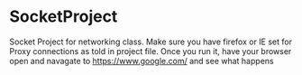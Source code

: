 # SocketProject
Socket Project for networking class.
Make sure you have firefox or IE set for Proxy connections as told in project file.
Once you run it, have your browser open and navagate to https://www.google.com/ and see what happens
